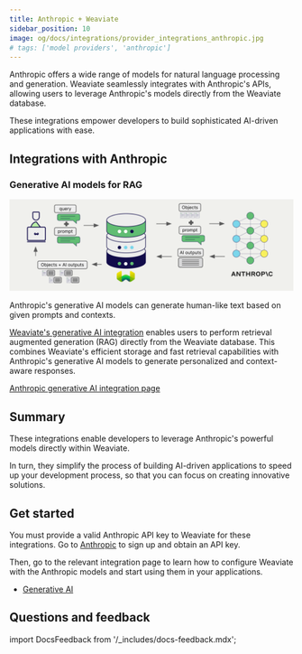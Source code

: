 ```yaml
---
title: Anthropic + Weaviate
sidebar_position: 10
image: og/docs/integrations/provider_integrations_anthropic.jpg
# tags: ['model providers', 'anthropic']
---
```


<!-- Note: for images, use https://docs.google.com/presentation/d/15opIcJuaIjEEcs_1Zm8B6pccox2p7_MHSjCnRv4dPfU/edit?usp=sharing -->

Anthropic offers a wide range of models for natural language processing and generation. Weaviate seamlessly integrates with Anthropic's APIs, allowing users to leverage Anthropic's models directly from the Weaviate database.

These integrations empower developers to build sophisticated AI-driven applications with ease.

## Integrations with Anthropic

### Generative AI models for RAG

![Single prompt RAG integration generates individual outputs per search result](../_includes/integration_anthropic_rag_single.png)

Anthropic's generative AI models can generate human-like text based on given prompts and contexts.

[Weaviate's generative AI integration](./generative.md) enables users to perform retrieval augmented generation (RAG) directly from the Weaviate database. This combines Weaviate's efficient storage and fast retrieval capabilities with Anthropic's generative AI models to generate personalized and context-aware responses.

[Anthropic generative AI integration page](./generative.md)

## Summary

These integrations enable developers to leverage Anthropic's powerful models directly within Weaviate.

In turn, they simplify the process of building AI-driven applications to speed up your development process, so that you can focus on creating innovative solutions.

## Get started

You must provide a valid Anthropic API key to Weaviate for these integrations. Go to [Anthropic](https://www.anthropic.com/) to sign up and obtain an API key.

Then, go to the relevant integration page to learn how to configure Weaviate with the Anthropic models and start using them in your applications.

- [Generative AI](./generative.md)

## Questions and feedback

import DocsFeedback from '/_includes/docs-feedback.mdx';

<DocsFeedback/>
